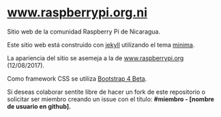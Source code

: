 # www.raspberrypi.org.ni

Sitio web de la comunidad Raspberry Pi de Nicaragua.

Este sitio web está construido con [jekyll](https://jekyllrb.com/) utilizando el tema [minima](https://github.com/jekyll/minima).

La apariencia del sitio se asemeja a la de www.raspberrypi.org (12/08/2017).

Como framework CSS se utiliza [Bootstrap 4 Beta](http://getbootstrap.com/).

Si deseas colaborar sentite libre de hacer un fork de este repositorio o solicitar ser miembro creando un issue con el título: **#miembro - [nombre de usuario en github].**

